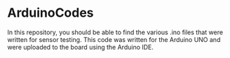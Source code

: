 # ArduinoCodes
In this repository, you should be able to find the various .ino files that were written for sensor testing. This code was written for the Arduino UNO and were uploaded to the board using the Arduino IDE.
